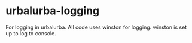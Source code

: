 # urbalurba-logging

For logging in urbalurba.
All code uses winston for logging. winston is set up to log to console.


